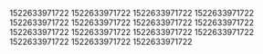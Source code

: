 1522633971722
1522633971722
1522633971722
1522633971722
1522633971722
1522633971722
1522633971722
1522633971722
1522633971722
1522633971722
1522633971722
1522633971722
1522633971722
1522633971722
1522633971722